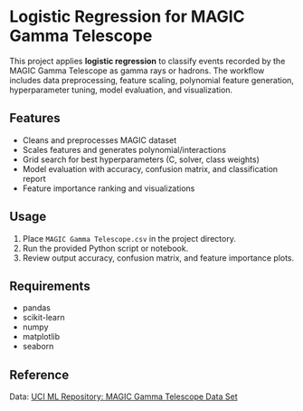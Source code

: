 # Logistic Regression for MAGIC Gamma Telescope

This project applies **logistic regression** to classify events recorded by the MAGIC Gamma Telescope as gamma rays or hadrons. The workflow includes data preprocessing, feature scaling, polynomial feature generation, hyperparameter tuning, model evaluation, and visualization.

## Features

- Cleans and preprocesses MAGIC dataset
- Scales features and generates polynomial/interactions
- Grid search for best hyperparameters (C, solver, class weights)
- Model evaluation with accuracy, confusion matrix, and classification report
- Feature importance ranking and visualizations

## Usage

1. Place `MAGIC Gamma Telescope.csv` in the project directory.
2. Run the provided Python script or notebook.
3. Review output accuracy, confusion matrix, and feature importance plots.

## Requirements

- pandas
- scikit-learn
- numpy
- matplotlib
- seaborn

## Reference

Data: [UCI ML Repository: MAGIC Gamma Telescope Data Set](https://archive.ics.uci.edu/ml/datasets/magic+gamma+telescope)
